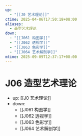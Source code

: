 ```yaml
---
up:
  - "[[J0 艺术理论]]"
ctime: 2025-04-06T17:50:18+08:00
aliases:
  - 造型艺术理论
down:
  - "[[J061 构图学]]"
  - "[[J062 透视学]]"
  - "[[J063 色彩学]]"
  - "[[J064 艺术解剖学]]"
mtime: 2025-09-09T12:37:17+08:00
---
```


# J06 造型艺术理论

- up: [[J0 艺术理论]]
- down:	
	- [[J061 构图学]]
	- [[J062 透视学]]
	- [[J063 色彩学]]
	- [[J064 艺术解剖学]]
	
